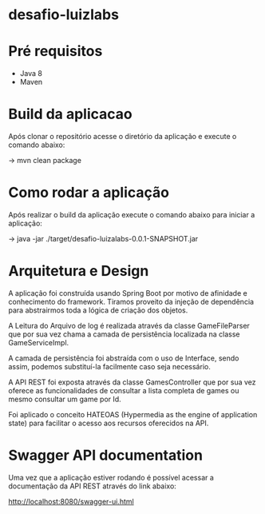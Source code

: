 # desafio-luizlabs

# Pré requisitos
<ul>
<li>Java 8</li>
<li>Maven</li>
</ul>

# Build da aplicacao
<p>Após clonar o repositório acesse o diretório da aplicação e execute o comando abaixo:</p>

-> mvn clean package

# Como rodar a aplicação
<p>Após realizar o build da aplicação execute o comando abaixo para iniciar a aplicação:</p>

-> java -jar ./target/desafio-luizalabs-0.0.1-SNAPSHOT.jar

# Arquitetura e Design
<p>A aplicação foi construída usando Spring Boot por motivo de afinidade e conhecimento do framework. Tiramos proveito da injeção de dependência para abstrairmos toda a lógica de criação dos objetos.</p>

<p>A Leitura do Arquivo de log é realizada através da classe GameFileParser que por sua vez
chama a camada de persistência localizada na classe GameServiceImpl.</p>

<p>A camada de persistência foi abstraída com o uso de Interface, sendo assim, podemos substituí-la facilmente caso seja necessário.</p>

<p>A API REST foi exposta através da classe GamesController que por sua vez oferece as funcionalidades de consultar a lista completa de games ou mesmo consultar um game por Id.<p>

<p>Foi aplicado o conceito HATEOAS (Hypermedia as the engine of application state) para facilitar
o acesso aos recursos oferecidos na API.</p>

# Swagger API documentation
<p>Uma vez que a aplicação estiver rodando é possível acessar a documentação da API REST através do link abaixo:</p>

<a href="http://localhost:8080/swagger-ui.html">http://localhost:8080/swagger-ui.html</a>
